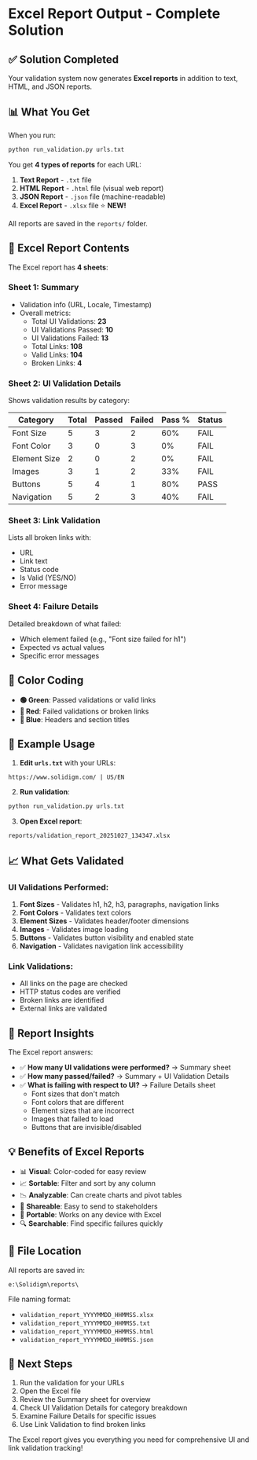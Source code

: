 # Excel Report Output - Complete Solution

## ✅ Solution Completed

Your validation system now generates **Excel reports** in addition to text, HTML, and JSON reports.

## 📊 What You Get

When you run:
```bash
python run_validation.py urls.txt
```

You get **4 types of reports** for each URL:

1. **Text Report** - `.txt` file
2. **HTML Report** - `.html` file (visual web report)
3. **JSON Report** - `.json` file (machine-readable)
4. **Excel Report** - `.xlsx` file ⭐ **NEW!**

All reports are saved in the `reports/` folder.

## 📑 Excel Report Contents

The Excel report has **4 sheets**:

### Sheet 1: Summary
- Validation info (URL, Locale, Timestamp)
- Overall metrics:
  - Total UI Validations: **23**
  - UI Validations Passed: **10**
  - UI Validations Failed: **13**
  - Total Links: **108**
  - Valid Links: **104**
  - Broken Links: **4**

### Sheet 2: UI Validation Details
Shows validation results by category:

| Category | Total | Passed | Failed | Pass % | Status |
|----------|-------|--------|--------|--------|--------|
| Font Size | 5 | 3 | 2 | 60% | FAIL |
| Font Color | 3 | 0 | 3 | 0% | FAIL |
| Element Size | 2 | 0 | 2 | 0% | FAIL |
| Images | 3 | 1 | 2 | 33% | FAIL |
| Buttons | 5 | 4 | 1 | 80% | PASS |
| Navigation | 5 | 2 | 3 | 40% | FAIL |

### Sheet 3: Link Validation
Lists all broken links with:
- URL
- Link text
- Status code
- Is Valid (YES/NO)
- Error message

### Sheet 4: Failure Details
Detailed breakdown of what failed:
- Which element failed (e.g., "Font size failed for h1")
- Expected vs actual values
- Specific error messages

## 🎨 Color Coding

- **🟢 Green**: Passed validations or valid links
- **🔴 Red**: Failed validations or broken links  
- **🔵 Blue**: Headers and section titles

## 📝 Example Usage

1. **Edit `urls.txt`** with your URLs:
```
https://www.solidigm.com/ | US/EN
```

2. **Run validation**:
```bash
python run_validation.py urls.txt
```

3. **Open Excel report**:
```
reports/validation_report_20251027_134347.xlsx
```

## 📈 What Gets Validated

### UI Validations Performed:
1. **Font Sizes** - Validates h1, h2, h3, paragraphs, navigation links
2. **Font Colors** - Validates text colors
3. **Element Sizes** - Validates header/footer dimensions
4. **Images** - Validates image loading
5. **Buttons** - Validates button visibility and enabled state
6. **Navigation** - Validates navigation link accessibility

### Link Validations:
- All links on the page are checked
- HTTP status codes are verified
- Broken links are identified
- External links are validated

## 🎯 Report Insights

The Excel report answers:
- ✅ **How many UI validations were performed?** → Summary sheet
- ✅ **How many passed/failed?** → Summary + UI Validation Details
- ✅ **What is failing with respect to UI?** → Failure Details sheet
  - Font sizes that don't match
  - Font colors that are different
  - Element sizes that are incorrect
  - Images that failed to load
  - Buttons that are invisible/disabled

## 💡 Benefits of Excel Reports

- 📊 **Visual**: Color-coded for easy review
- 📈 **Sortable**: Filter and sort by any column
- 📉 **Analyzable**: Can create charts and pivot tables
- 🤝 **Shareable**: Easy to send to stakeholders
- 📱 **Portable**: Works on any device with Excel
- 🔍 **Searchable**: Find specific failures quickly

## 📂 File Location

All reports are saved in:
```
e:\Solidigm\reports\
```

File naming format:
- `validation_report_YYYYMMDD_HHMMSS.xlsx`
- `validation_report_YYYYMMDD_HHMMSS.txt`
- `validation_report_YYYYMMDD_HHMMSS.html`
- `validation_report_YYYYMMDD_HHMMSS.json`

## 🚀 Next Steps

1. Run the validation for your URLs
2. Open the Excel file
3. Review the Summary sheet for overview
4. Check UI Validation Details for category breakdown
5. Examine Failure Details for specific issues
6. Use Link Validation to find broken links

The Excel report gives you everything you need for comprehensive UI and link validation tracking!

